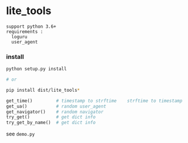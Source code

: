 # lite_tools
```
support python 3.6+
requirements :
  loguru
  user_agent
```



### install

```bash
python setup.py install

# or

pip install dist/lite_tools*
```





```python
get_time()         # timestamp to strftime    strftime to timestamp
get_ua()           # random user_agent   
get_navigator()    # random navigator
try_get()          # get dict info
try_get_by_name()  # get dict info
```



see `demo.py`